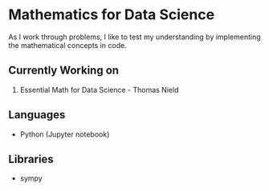# Mathematics for Data Science

As I work through problems, I like to test my understanding by implementing the mathematical concepts in code.

## Currently Working on
1. Essential Math for Data Science - Thomas Nield
## Languages
- Python (Jupyter notebook)
## Libraries
- sympy
